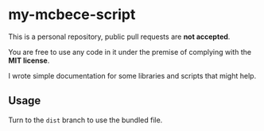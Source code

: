 # my-mcbece-script

This is a personal repository, public pull requests are **not accepted**.

You are free to use any code in it under the premise of complying with the **MIT license**.

I wrote simple documentation for some libraries and scripts that might help.

## Usage

Turn to the `dist` branch to use the bundled file.
